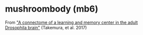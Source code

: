 # mushroombody (mb6)
From ["A connectome of a learning and memory center in the adult Drosophila brain"](https://elifesciences.org/articles/26975) (Takemura, et al. 2017)
